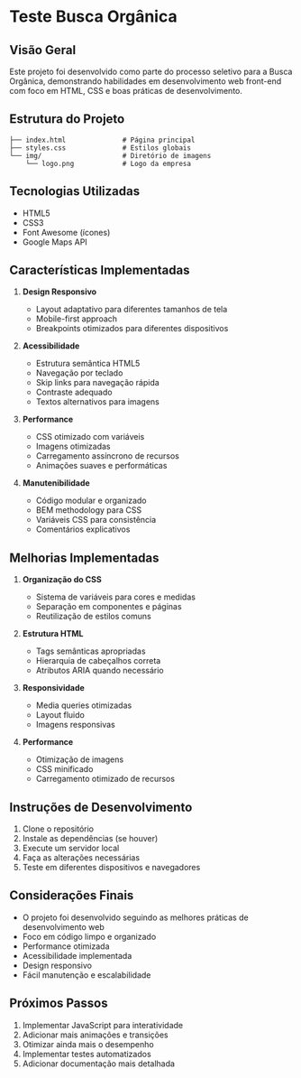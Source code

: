 # Teste Busca Orgânica

## Visão Geral
Este projeto foi desenvolvido como parte do processo seletivo para a Busca Orgânica, demonstrando habilidades em desenvolvimento web front-end com foco em HTML, CSS e boas práticas de desenvolvimento.

## Estrutura do Projeto
```
├── index.html              # Página principal
├── styles.css              # Estilos globais
└── img/                    # Diretório de imagens
    └── logo.png            # Logo da empresa
```

## Tecnologias Utilizadas
- HTML5
- CSS3
- Font Awesome (ícones)
- Google Maps API

## Características Implementadas
1. **Design Responsivo**
   - Layout adaptativo para diferentes tamanhos de tela
   - Mobile-first approach
   - Breakpoints otimizados para diferentes dispositivos

2. **Acessibilidade**
   - Estrutura semântica HTML5
   - Navegação por teclado
   - Skip links para navegação rápida
   - Contraste adequado
   - Textos alternativos para imagens

3. **Performance**
   - CSS otimizado com variáveis
   - Imagens otimizadas
   - Carregamento assíncrono de recursos
   - Animações suaves e performáticas

4. **Manutenibilidade**
   - Código modular e organizado
   - BEM methodology para CSS
   - Variáveis CSS para consistência
   - Comentários explicativos

## Melhorias Implementadas
1. **Organização do CSS**
   - Sistema de variáveis para cores e medidas
   - Separação em componentes e páginas
   - Reutilização de estilos comuns

2. **Estrutura HTML**
   - Tags semânticas apropriadas
   - Hierarquia de cabeçalhos correta
   - Atributos ARIA quando necessário

3. **Responsividade**
   - Media queries otimizadas
   - Layout fluido
   - Imagens responsivas

4. **Performance**
   - Otimização de imagens
   - CSS minificado
   - Carregamento otimizado de recursos

## Instruções de Desenvolvimento
1. Clone o repositório
2. Instale as dependências (se houver)
3. Execute um servidor local
4. Faça as alterações necessárias
5. Teste em diferentes dispositivos e navegadores

## Considerações Finais
- O projeto foi desenvolvido seguindo as melhores práticas de desenvolvimento web
- Foco em código limpo e organizado
- Performance otimizada
- Acessibilidade implementada
- Design responsivo
- Fácil manutenção e escalabilidade

## Próximos Passos
1. Implementar JavaScript para interatividade
2. Adicionar mais animações e transições
3. Otimizar ainda mais o desempenho
4. Implementar testes automatizados
5. Adicionar documentação mais detalhada 
